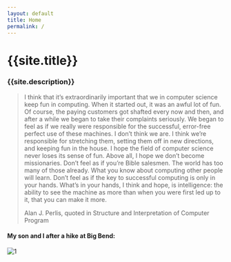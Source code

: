 ```yaml
---
layout: default
title: Home
permalink: /
---
```


# {{site.title}}

### {{site.description}}

> I think that it’s extraordinarily  important that we in computer science keep fun in computing. When it  started out, it was an awful lot of fun. Of course, the paying customers  got shafted every now and then, and after a while we began to take  their complaints seriously. We began to feel as if we really were  responsible for the successful, error-free perfect use of these  machines. I don’t think we are. I think we’re responsible for stretching  them, setting them off in new directions, and keeping fun in the house.  I hope the field of computer science never loses its sense of fun.  Above all, I hope we don’t become missionaries. Don’t feel as if you’re  Bible salesmen. The world has too many of those already. What you know  about computing other people will learn. Don’t feel as if the key to  successful computing is only in your hands. What’s in your hands, I  think and hope, is intelligence: the ability to see the machine as more  than when you were first led up to it, that you can make it more.
>
> Alan J. Perlis, quoted in Structure and Interpretation of Computer Program

#### My son and I after a hike at Big Bend:

![1](/assets/img/1.jpg)
